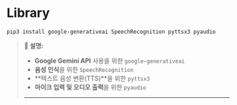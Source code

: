 # Library 

```
pip3 install google-generativeai SpeechRecognition pyttsx3 pyaudio
```
> **📌 설명:**  
> - **Google Gemini API** 사용을 위한 `google-generativeai`  
> - **음성 인식**을 위한 `SpeechRecognition`  
> - **텍스트 음성 변환(TTS)**을 위한 `pyttsx3`  
> - **마이크 입력 및 오디오 출력**을 위한 `pyaudio`  
> ****
